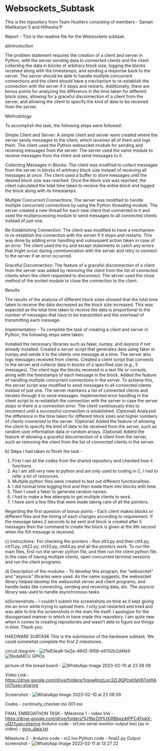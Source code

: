 # Websockets_Subtask
This is the repository from Team Hustlers consisting of members - Saman Mallikarjun S and Hithesha P


Report - This is the readme file for the Websockets subtask. 

a)Introduction

The problem statement requires the creation of a client and server in Python, with the server sending data to connected clients and the client collecting the data in blocks of arbitrary block size, logging the blocks received along with the timestamps, and sending a response back to the server. The server should be able to handle multiple concurrent connections and the client should have a mechanism to re-establish the connection with the server if it stops and restarts. Additionally, there are bonus points for analyzing the difference in the time taken for different block sizes, allowing for a graceful disconnection of a client from the server, and allowing the client to specify the kind of data to be received from the server.

Methodology

To accomplish the task, the following steps were followed:

Simple Client and Server: A simple client and server were created where the server sends messages to the client, which receives all of them and logs them. The client used the Python websocket module for sending and receiving messages from the server. The server used the same module to receive messages from the client and send messages to it.

Collecting Messages in Blocks: The client was modified to collect messages from the server in blocks of arbitrary block size instead of receiving all messages at once. The client used a buffer to store messages until the desired block size was reached. Once the block size was reached, the client calculated the total time taken to receive the entire block and logged the block along with its timestamps.

Multiple Concurrent Connections: The server was modified to handle multiple concurrent connections by using the Python threading module. The server created a new thread for each new client that connected to it and used the multiprocessing module to send messages to all connected clients instead of just one.

Re-Establishing Connection: The client was modified to have a mechanism to re-establish the connection with the server if it stops and restarts. This was done by adding error handling and subsequent action taken in case of an error. The client used the try and except statements to catch any errors that might occur during communication with the server and retry to connect to the server if an error occurred.

Graceful Disconnection: The feature of a graceful disconnection of a client from the server was added by removing the client from the list of connected clients when the client requested to disconnect. The server used the close method of the socket module to close the connection to the client.

Results

The results of the analysis of different block sizes showed that the total time taken to receive the data decreased as the block size increased. This was expected as the total time taken to receive the data is proportional to the number of messages that have to be transmitted and the overhead of transmitting each message.


Implementation - 
To complete the task of creating a client and server in Python, the following steps were taken:

Installed the necessary libraries such as faker, numpy, and asyncio if not already installed.
Created a server script that generates data using faker or numpy and sends it to the clients one message at a time. The server also logs messages received from clients.
Created a client script that connects to the server and collects data in blocks of a specified size (e.g., 5 messages). The client logs the blocks received in a text file or console, along with the timestamps of each message in the block.
Added the feature of handling multiple concurrent connections in the server. To achieve this, the server script was modified to send messages to all connected clients instead of just one. The server maintains a list of connected clients and iterates through it to send messages.
Implemented error handling in the client script to re-establish the connection with the server in case the server stops or there is a connection error. The client continuously tries to reconnect until a successful connection is established.
(Optional) Analyzed the difference in the time taken for different block sizes and higher numbers of clients connected to the server.
(Optional) Added the feature of allowing the client to specify the kind of data to be received from the server, such as random user information data or random arrays.
(Optional) Added the feature of allowing a graceful disconnection of a client from the server, such as removing the client from the list of connected clients in the server.

b) Steps I had taken to finish the task -
1. First I ran all the codes from the shared repository and checked how it functions.
2. As I am still very new to python and am only used to coding in C, I had to refer a lot of resources. 
3. Multiple python files were created to test out different functionalities.
4. I did normal time logging first and then made them into blocks with time.
5. Then I used a faker to generate random names.
6. I had to make a few attempts to get multiple clients to work.
7. I have sent a few files that were made taking care of all the pointers.

Regarding the first question of bonus points - Each client makes blocks or different files and the timing of each changes according to requirement. If the message takes 2 seconds to be sent and block is created after 5 messages then the command to create the block is given at the 8th second when the 5th message is received.

c) Instructions-
For checking the pointers - Run stt3.py and then ctt4.py, ctt11.py, ctt22.py, ctt33.py, ctt44.py and all the pointers work.
To run the main files, first run the server python file, and then run the client python file. In the case of having multiple clients, open concurrent terminal sessions and run the client programs.

d) Description of the modules - To develop this program, the "websocket" and "asyncio" libraries were used. As the name suggests, the websocket library helped develop the websocket server and client programs, and handle tasks like connecting, sending and receiving data, etc. The asyncio library was used to handle asynchronous tasks.

e)Screenshots - I couldn't submit the screenshots on time as it kept giving me an error while trying to upload them. I only just restarted and tried and was able to link the screenshots in the main file itself. I apologize for the disorganised manner in which in have made this repository. I am quite new when it comes to creating repositories and wasn't able to figure out things in time. 
Thank you.

HAEDWARE SUBTASK
This is the submission of the hardware subtask. We could somewhat complete the first 2 milestones.

circuit diagram -
![f1e83ea8-0e2e-4642-8f58-e97d2b2d4fe9](https://user-images.githubusercontent.com/75972994/218158424-a246d8e9-7e75-4157-a2f5-ec53472205c9.png)
![NodeMCU GPIOs](https://user-images.githubusercontent.com/75972994/218158497-3c672981-19a4-4ae9-a866-9de758afdd37.png)


picture of the bread board -
![WhatsApp Image 2023-02-10 at 23 08 09](https://user-images.githubusercontent.com/75972994/218159022-543030ef-da85-47a3-8184-86c5d021dccf.jpg)

Video Link - https://drive.google.com/drive/folders/1rgswAtozLoc3ZL9QPceh1eV6TpHtArn1?usp=sharing

Screenshot -
![WhatsApp Image 2023-02-10 at 23 08 09](https://user-images.githubusercontent.com/75972994/218159627-58180d85-ec05-43c0-81e2-13d941ccc606.jpg)

Codes - 
continuity_checker.ino
001.ino

FINAL EMBEDATHON TASK -
Milestone 1 - video link - https://drive.google.com/drive/folders/1IJ1NxZtfI1UXiRBbpzAtPFC4FpAX-u5D?usp=sharing
Arduino code - m1.ino
serial monitor output text (as in video) - [gyro_data.txt](https://github.com/SamanM28/Websockets_Subtask/files/10712918/gyro_data.txt)

Milestone 2 - 
Arduino code - m2.ino
Python code - final2.py
Output screenshot - ![WhatsApp Image 2023-02-11 at 13 27 22](https://user-images.githubusercontent.com/75972994/218247720-971e6b80-989a-4cd5-949f-44cdaa07c39d.jpg)

